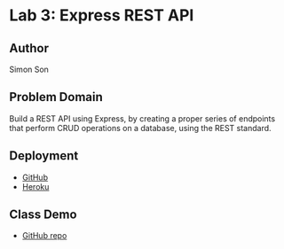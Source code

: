 # Lab 3: Express REST API

## Author

Simon Son

## Problem Domain

Build a REST API using Express, by creating a proper series of endpoints that perform CRUD operations on a database, using the REST standard.

## Deployment

- [GitHub](https://github.com/sson68x/basic-api-server/pulls)
- [Heroku](https://simon-basic-api-server-dev.herokuapp.com)

## Class Demo

- [GitHub repo](https://github.com/rkgallaway/helpful-api)
